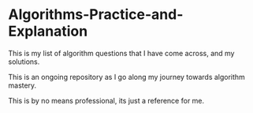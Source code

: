 # Algorithms-Practice-and-Explanation
This is my list of algorithm questions that I have come across, and my solutions. 

This is an ongoing repository as I go along my journey towards algorithm mastery.

This is by no means professional, its just a reference for me.
